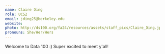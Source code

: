 ```yaml
---
name: Claire Ding
role: UCS2
email: jding25@berkeley.edu
website: 
photo: http://ds100.org/fa24/resources/assets/staff_pics/Claire_Ding.jpg
pronouns: She/Her/Hers
---
```

Welcome to Data 100 :) Super excited to meet y'all!
